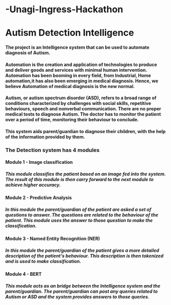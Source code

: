 # -Unagi-Ingress-Hackathon

# Autism Detection Intelligence

#### The project is an Intelligence system that can be used to automate diagnosis of Autism. 

#### Automation is the creation and application of technologies to produce and deliver goods and services with minimal human intervention. Automation has been booming in every field, from Industrial, Home automation,it has also been emerging in medical diagnosis. Hence, we believe Automation of medical diagnosis is the new normal.

#### Autism, or autism spectrum disorder (ASD), refers to a broad range of conditions characterized by challenges with social skills, repetitive behaviours, speech and nonverbal communication. There are no proper medical tests to diagnose Autism. The doctor has to monitor the patient over a period of time, monitoring their behaviour to conclude.

#### This system aids parent/guardian to diagnose their children, with the help of the information provided by them.

### The Detection system has 4 modules

#### Module 1 - Image classification
##### This module classifies the patient based on an image fed into the system. The result of this module is then carry forward to the next module to achieve higher accuracy.
      
#### Module 2 - Predictive Analysis
##### In this module the parent/guardian of the patient are asked a set of questions to answer. The questions are related to the behaviour of the patient. This module uses the answer to those question to make the classification.
       
#### Module 3 - Named Entity Recognition (NER)
#####  In this module the parent/guardian of the patient gives a more detailed description of the patient's behaviour. This description is then tokenized and is used to make classification.
      
#### Module 4 - BERT
 ##### This module acts as an bridge between the Intelligence system and the parent/guardian. The parent/guardian can post any queries related to Autism or ASD and the system provides answers to those queries.

 
